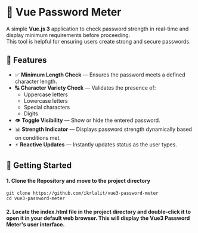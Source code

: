 # 🔐 Vue Password Meter

A simple **Vue.js 3** application to check password strength in real-time and display minimum requirements before proceeding.  
This tool is helpful for ensuring users create strong and secure passwords.

## 📌 Features

- ✅ **Minimum Length Check** — Ensures the password meets a defined character length.
- 🔠 **Character Variety Check** — Validates the presence of:
  - Uppercase letters
  - Lowercase letters
  - Special characters
  - Digits
- 👁 **Toggle Visibility** — Show or hide the entered password.
- 📊 **Strength Indicator** — Displays password strength dynamically based on conditions met.
- ⚡ **Reactive Updates** — Instantly updates status as the user types.

## 🚀 Getting Started

#### 1. Clone the Repository and move to the project directory
    git clone https://github.com/ikrlalit/vue3-password-meter
    cd vue3-password-meter
#### 2. Locate the index.html file in the project directory and double-click it to open it in your default web browser. This will display the Vue3 Password Meter's user interface.
